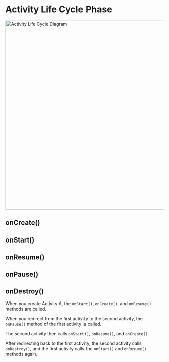 <h1>Activity Life Cycle Phase</h1>

<img src="https://developer.android.com/images/activity_lifecycle.png" alt="Activity Life Cycle Diagram" width="600"/>

<h2>onCreate()</h2>

<h2>onStart()</h2>

<h2>onResume()</h2>

<h2>onPause()</h2>

<h2>onDestroy()</h2>


<p>When you create Activity A, the <code>onStart()</code>, <code>onCreate()</code>, and <code>onResume()</code> methods are called.</p>

<p>When you redirect from the first activity to the second activity, the <code>onPause()</code> method of the first activity is called.</p>

<p>The second activity then calls <code>onStart()</code>, <code>onResume()</code>, and <code>onCreate()</code>.</p>

<p>After redirecting back to the first activity, the second activity calls <code>onDestroy()</code>, and the first activity calls the <code>onStart()</code> and <code>onResume()</code> methods again.</p>


